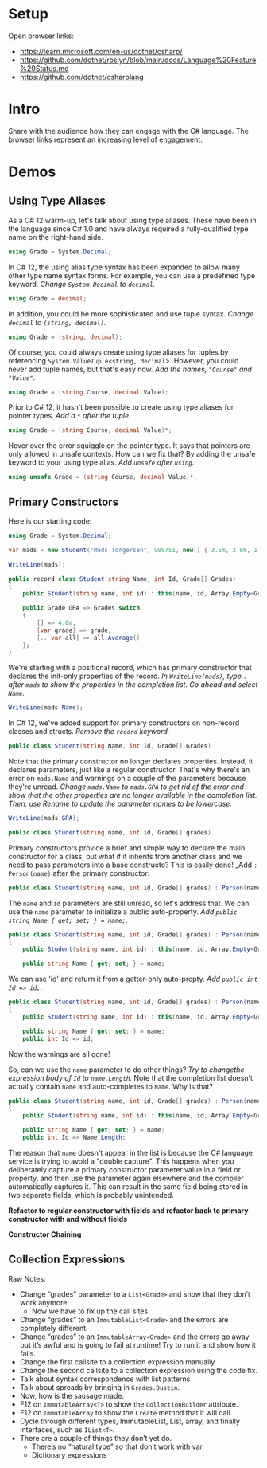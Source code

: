# Setup

Open browser links:

* https://learn.microsoft.com/en-us/dotnet/csharp/
* https://github.com/dotnet/roslyn/blob/main/docs/Language%20Feature%20Status.md
* https://github.com/dotnet/csharplang

# Intro

Share with the audience how they can engage with the C# language. The browser links represent an increasing
level of engagement.

# Demos

## Using Type Aliases

As a C# 12 warm-up, let's talk about using type aliases. These have been in the language since C# 1.0 and have
always required a fully-qualified type name on the right-hand side.

```C#
using Grade = System.Decimal;
```

In C# 12, the using alias type syntax has been expanded to allow many other type name syntax forms. For
example, you can use a predefined type keyword. _Change `System.Decimal` to `decimal`._

```C#
using Grade = decimal;
```

In addition, you could be more sophisticated and use tuple syntax. _Change `decimal` to `(string, decimal)`._

```C#
using Grade = (string, decimal);
```

Of course, you could always create using type aliases for tuples by referencing `System.ValueTuple<string, decimal`>.
However, you could never add tuple names, but that's easy now. _Add the names, `"Course"` and `"Value"`._

```C#
using Grade = (string Course, decimal Value);
```

Prior to C# 12, it hasn't been possible to create using type aliases for pointer types. _Add a `*` after the
tuple._

```C#
using Grade = (string Course, decimal Value)*;
```

Hover over the error squiggle on the pointer type. It says that pointers are only allowed in unsafe contexts.
How can we fix that? By adding the unsafe keyword to your using type alias. _Add `unsafe` after `using`._

```C#
using unsafe Grade = (string Course, decimal Value)*;
```

## Primary Constructors

Here is our starting code:

```C#
using Grade = System.Decimal;

var mads = new Student("Mads Torgersen", 900751, new[] { 3.5m, 2.9m, 1.8m });

WriteLine(mads);

public record class Student(string Name, int Id, Grade[] Grades)
{
    public Student(string name, int id) : this(name, id, Array.Empty<Grade>()) { }

    public Grade GPA => Grades switch
    {
        [] => 4.0m,
        [var grade] => grade,
        [.. var all] => all.Average()
    };
}
```

We're starting with a positional record, which has primary constructor that declares the init-only properties
of the record. _In `WriteLine(mads)`, type `.` after `mads` to show the properties in the completion list.
Go ahead and select `Name`._

```C#
WriteLine(mads.Name);
```

In C# 12, we've added support for primary constructors on non-record classes and structs. _Remove the
`record` keyword._

```C#
public class Student(string Name, int Id, Grade[] Grades)
```

Note that the primary constructor no longer declares properties. Instead, it declares parameters, just like
a regular constructor. That's why there's an error on `mads.Name` and warnings on a couple of the parameters
because they're unread. _Change `mads.Name` to `mads.GPA` to get rid of the error and show that the other
properties are no longer available in the completion list. Then, use Rename to update the parameter names to
be lowercase._

```C#
WriteLine(mads.GPA);

public class Student(string name, int id, Grade[] grades)
```

Primary constructors provide a brief and simple way to declare the main constructor for a class, but what
if it inherits from another class and we need to pass parameters into a base constructo? This is easily
done! _Add `: Person(name)` after the primary constructor:

```C#
public class Student(string name, int id, Grade[] grades) : Person(name)
```

The `name` and `id` parameters are still unread, so let's address that. We can use the `name` parameter to
initialize a public auto-property. _Add `public string Name { get; set; } = name;`._

```C#
public class Student(string name, int id, Grade[] grades) : Person(name)
{
    public Student(string name, int id) : this(name, id, Array.Empty<Grade>()) { }

    public string Name { get; set; } = name;
```

We can use 'id' and return it from a getter-only auto-propty. _Add `public int Id => id;`._

```C#
public class Student(string name, int id, Grade[] grades) : Person(name)
{
    public Student(string name, int id) : this(name, id, Array.Empty<Grade>()) { }

    public string Name { get; set; } = name;
    public int Id => id;
```

Now the warnings are all gone!

So, can we use the `name` parameter to do other things? _Try to changethe expression body of `Id` to
`name.Length`._ Note that the completion list doesn't actually contain `name` and auto-completes to `Name`. Why is that?

```C#
public class Student(string name, int id, Grade[] grades) : Person(name)
{
    public Student(string name, int id) : this(name, id, Array.Empty<Grade>()) { }

    public string Name { get; set; } = name;
    public int Id => Name.Length;
```

The reason that `name` doesn't appear in the list is because the C# language service is trying to avoid
a "double capture". This happens when you deliberately capture a primary constructor parameter value in a
field or property, and then use the parameter again elsewhere and the compiler automatically captures it. This
can result in the same field being stored in two separate fields, which is probably unintended.

**Refactor to regular constructor with fields and refactor back to primary constructor with and without fields**

**Constructor Chaining**

## Collection Expressions

Raw Notes:

- Change “grades” parameter to a `List<Grade>` and show that they don’t work anymore
    - Now we have to fix up the call sites.
- Change “grades” to an `ImmutableList<Grade>` and the errors are completely different.
- Change “grades” to an `ImmutableArray<Grade>` and the errors go away but it’s awful and is going to fail at runtime! Try to run it and show how it fails.
- Change the first callsite to a collection expression manually
- Change the second callsite to a collection expression using the code fix.
- Talk about syntax correspondence with list patterns
- Talk about spreads by bringing in `Grades.Dustin`.
- Now, how is the sausage made.
- F12 on `ImmutableArray<T>` to show the `CollectionBuilder` attribute.
- F12 on `ImmutableArray` to show the `Create` method that it will call.
- Cycle through different types, ImmutableList, List, array, and finally interfaces, such as `IList<T>`.
- There are a couple of things they don’t yet do.
    - There’s no “natural type” so that don’t work with var.
    - Dictionary expressions